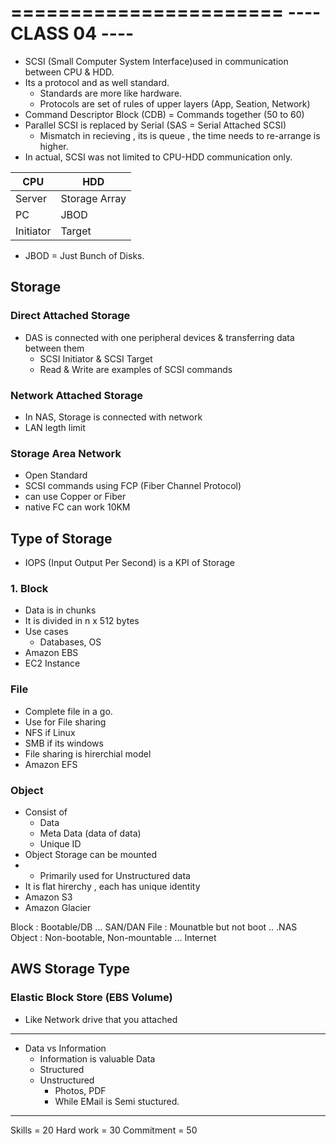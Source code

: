 =======================
---- CLASS 04 ----
=======================

- SCSI (Small Computer System Interface)used in communication between CPU & HDD.
- Its a protocol and as well standard. 
  - Standards are more like hardware.
  - Protocols are set of rules of upper layers (App, Seation, Network)
- Command Descriptor Block (CDB) = Commands together (50 to 60)
- Parallel SCSI is replaced by Serial (SAS = Serial Attached SCSI)
  - Mismatch in recieving , its is queue , the time needs to re-arrange is higher. 
- In actual, SCSI was not limited to CPU-HDD communication only. 

| CPU       | HDD           |
| --------- | ------------- |
| Server    | Storage Array |
| PC        | JBOD          |
| Initiator | Target        |

* JBOD = Just Bunch of Disks.

## Storage 
### Direct Attached Storage
- DAS is connected with one peripheral devices & transferring data between them 
  - SCSI Initiator & SCSI Target
  - Read & Write are examples of SCSI commands

### Network Attached Storage
- In NAS, Storage is connected with network
- LAN legth limit 

### Storage Area Network
- Open Standard
- SCSI commands using FCP (Fiber Channel Protocol)
- can use Copper or Fiber 
- native FC can work 10KM

## Type of Storage
- IOPS (Input Output Per Second) is a KPI of Storage
### 1. Block
- Data is in chunks 
- It is divided in n x 512 bytes
- Use cases 
  - Databases, OS
- Amazon EBS
- EC2 Instance

### File
- Complete file in a go.
- Use for File sharing 
- NFS if Linux
- SMB if its windows 
- File sharing is hirerchial model 
- Amazon EFS

### Object
- Consist of 
  - Data
  - Meta Data (data of data) 
  - Unique ID
- Object Storage can be mounted 
- - Primarily used for Unstructured data 
- It is flat hirerchy , each has unique identity 
- Amazon S3 
- Amazon Glacier

Block : Bootable/DB  ... SAN/DAN
File : Mounatble but not boot .. .NAS
Object : Non-bootable, Non-mountable ... Internet

## AWS Storage Type

### Elastic Block Store (EBS Volume)
- Like Network drive that you attached 



---
- Data vs Information
  - Information is valuable Data 
  - Structured 
  - Unstructured 
    - Photos, PDF
    - While EMail is Semi stuctured.



-----

Skills = 20
Hard work = 30 
Commitment = 50 
